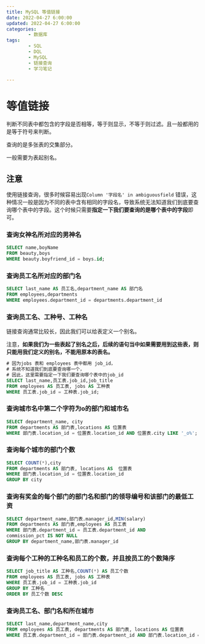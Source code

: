 ```yaml
---
title: MySQL 等值链接
date: 2022-04-27 6:00:00
updated: 2022-04-27 6:00:00
categories:
        - 数据库
tags:
        - SQL
        - DQL
        - MySQL
        - 链接查询
        - 学习笔记

---
```


# 等值链接

判断不同表中都包含的字段是否相等，等于则显示，不等于则过滤。且一般都用的是等于符号来判断。

查询的是多张表的交集部分。

一般需要为表起别名。

## 注意

使用链接查询，很多时候容易出现`Column '字段名' in ambiguousfield` 错误，这种情况一般是因为不同的表中含有相同的字段名，导致系统无法知道我们到底要查询哪个表中的字段。这个时候只需要**指定一下我们要查询的是哪个表中的字段**即可。

### 查询女神名所对应的男神名

```sql
SELECT name,boyName 
FROM beauty,boys
WHERE beauty.boyfriend_id = boys.id;
```

### 查询员工名所对应的部门名

```sql
SELECT last_name AS 员工名,department_name AS 部门名
FROM employees,departments
WHERE employees.department_id = departments.department_id
```

### 查询员工名、工种号、工种名

链接查询通常比较长，因此我们可以给表定义一个别名。

注意，**如果我们为一些表起了别名之后，后续的语句当中如果需要用到这些表，则只能用我们定义的别名，不能用原本的表名。**

```sql
# 因为jobs 表和 employees 表中都用 job_id，
# 系统不知道我们到底要查询哪一个，
# 因此，这里需要指定一下我们要查询哪个表中的job_id
SELECT last_name,员工表.job_id,job_title
FROM employees AS 员工表, jobs AS 工种表
WHERE 员工表.job_id = 工种表.job_id;
```

### 查询城市名中第二个字符为o的部门和城市名

```sql
SELECT department_name,	city
FROM departments AS 部门表,locations AS 位置表
WHERE 部门表.location_id = 位置表.location_id AND 位置表.city LIKE '_o%';
```

### 查询每个城市的部门个数

```sql
SELECT COUNT(*),city
FROM departments AS 部门表, locations AS  位置表
WHERE 部门表.location_id = 位置表.location_id
GROUP BY city
```

### 查询有奖金的每个部门的部门名和部门的领导编号和该部门的最低工资

```sql
SELECT department_name,部门表.manager_id,MIN(salary)
FROM departments AS 部门表,employees AS 员工表
WHERE 部门表.department_id = 员工表.department_id AND
commission_pct IS NOT NULL
GROUP BY department_name,部门表.manager_id
```

### 查询每个工种的工种名和员工的个数，并且按员工的个数降序

```sql
SELECT job_title AS 工种名,COUNT(*) AS 员工个数
FROM employees AS 员工表, jobs AS 工种表
WHERE 员工表.job_id = 工种表.job_id
GROUP BY 工种名
ORDER BY 员工个数 DESC
```

### 查询员工名、部门名和所在城市

```sql
SELECT last_name,department_name,city
FROM employees AS 员工表, departments AS 部门表, locations AS 位置表
WHERE 员工表.department_id = 部门表.department_id AND 部门表.location_id = 位置表.location_id
```

